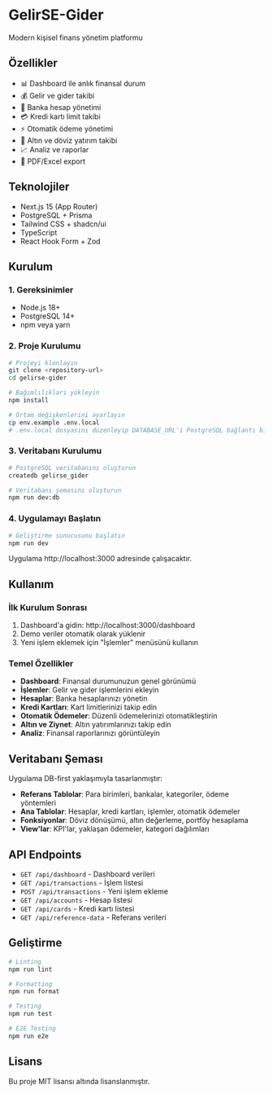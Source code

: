 # GelirSE-Gider

Modern kişisel finans yönetim platformu

## Özellikler

- 📊 Dashboard ile anlık finansal durum
- 💰 Gelir ve gider takibi
- 🏦 Banka hesap yönetimi
- 💳 Kredi kartı limit takibi
- ⚡ Otomatik ödeme yönetimi
- 🥇 Altın ve döviz yatırım takibi
- 📈 Analiz ve raporlar
- 📄 PDF/Excel export

## Teknolojiler

- Next.js 15 (App Router)
- PostgreSQL + Prisma
- Tailwind CSS + shadcn/ui
- TypeScript
- React Hook Form + Zod

## Kurulum

### 1. Gereksinimler
- Node.js 18+
- PostgreSQL 14+
- npm veya yarn

### 2. Proje Kurulumu

```bash
# Projeyi klonlayın
git clone <repository-url>
cd gelirse-gider

# Bağımlılıkları yükleyin
npm install

# Ortam değişkenlerini ayarlayın
cp env.example .env.local
# .env.local dosyasını düzenleyip DATABASE_URL'i PostgreSQL bağlantı bilgilerinizle güncelleyin
```

### 3. Veritabanı Kurulumu

```bash
# PostgreSQL veritabanını oluşturun
createdb gelirse_gider

# Veritabanı şemasını oluşturun
npm run dev:db
```

### 4. Uygulamayı Başlatın

```bash
# Geliştirme sunucusunu başlatın
npm run dev
```

Uygulama http://localhost:3000 adresinde çalışacaktır.

## Kullanım

### İlk Kurulum Sonrası

1. Dashboard'a gidin: http://localhost:3000/dashboard
2. Demo veriler otomatik olarak yüklenir
3. Yeni işlem eklemek için "İşlemler" menüsünü kullanın

### Temel Özellikler

- **Dashboard**: Finansal durumunuzun genel görünümü
- **İşlemler**: Gelir ve gider işlemlerini ekleyin
- **Hesaplar**: Banka hesaplarınızı yönetin
- **Kredi Kartları**: Kart limitlerinizi takip edin
- **Otomatik Ödemeler**: Düzenli ödemelerinizi otomatikleştirin
- **Altın ve Ziynet**: Altın yatırımlarınızı takip edin
- **Analiz**: Finansal raporlarınızı görüntüleyin

## Veritabanı Şeması

Uygulama DB-first yaklaşımıyla tasarlanmıştır:

- **Referans Tablolar**: Para birimleri, bankalar, kategoriler, ödeme yöntemleri
- **Ana Tablolar**: Hesaplar, kredi kartları, işlemler, otomatik ödemeler
- **Fonksiyonlar**: Döviz dönüşümü, altın değerleme, portföy hesaplama
- **View'lar**: KPI'lar, yaklaşan ödemeler, kategori dağılımları

## API Endpoints

- `GET /api/dashboard` - Dashboard verileri
- `GET /api/transactions` - İşlem listesi
- `POST /api/transactions` - Yeni işlem ekleme
- `GET /api/accounts` - Hesap listesi
- `GET /api/cards` - Kredi kartı listesi
- `GET /api/reference-data` - Referans verileri

## Geliştirme

```bash
# Linting
npm run lint

# Formatting
npm run format

# Testing
npm run test

# E2E Testing
npm run e2e
```

## Lisans

Bu proje MIT lisansı altında lisanslanmıştır.
